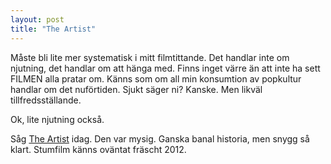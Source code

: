 ```yaml
---
layout: post
title: "The Artist"
---
```


Måste bli lite mer systematisk i mitt filmtittande. Det handlar inte om njutning, det handlar om att hänga med. Finns inget värre än att inte ha sett FILMEN alla pratar om. Känns som om all min konsumtion av popkultur handlar om det nuförtiden. Sjukt säger ni? Kanske. Men likväl tillfredsställande.

Ok, lite njutning också.

Såg [The Artist](http://www.imdb.com/title/tt1655442/) idag. Den var mysig. Ganska banal historia, men snygg så klart. Stumfilm känns oväntat fräscht 2012.

